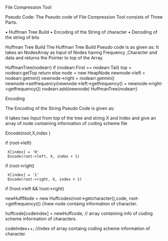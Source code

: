 File Compression Tool

Pseudo Code:
The Pseudo code of File Compression Tool consists of Three Parts.

•	Huffman Tree Build
•	Encoding of the String of character
•	Decoding of the string of bits

Huffman Tree Build
The Huffman Tree Build Pseudo code is as given as:
It takes an NodesArray as Input of Nodes having Frequency ,Character and data and returns the Pointer to top of the Array.


 HuffmanTree(nodearr) 
		if (nodearr.First == nodearr.Tail) 
			top = nodearr.getTop
			return
		else 
			node = new HeapNode
			newnode->left = nodearr.getmin()
			newnode->right = nodearr.getmin()		
          newnode->setfrequency(newnode->left->getfrequency() +        newnode->right->getfrequency())
			nodearr.add(newnode)
			HuffmanTree(nodearr)



Encoding

The Encoding of the String Pseudo Code is given as:

It takes two Input from top of the tree and string X and Index and give an array of node containing information of coding scheme file


Encode(root,X,index ) 

if (root->left) 

     X[index] = '0'
     Encode(root->left, X, index + 1)

if (root->right)

     X[index] = '1'
     Encode(root->right, X, index + 1)

if (!root->left && !root->right)

newHuffNode = new Huffcodes(root->getcharacter(),code, root->getfrequency())       //new node containg information of character.

huffcode[codeindex] = newHuffcode;                    // array containing info of coding scheme information of characters.

codeIndex++;                                         //index of array containg coding scheme information of character.
